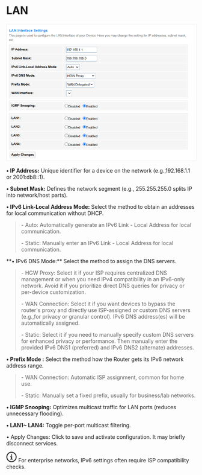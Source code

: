 # LAN

<img src="/docs/image/gp1200/image-6.png" alt="替代文本" width=1000px style="border: 1px solid #eee;" />

**• IP Address:** Unique identifier for a device on the network (e.g.,192.168.1.1 or 2001:db8::1).

**• Subnet Mask:** Defines the network segment (e.g., 255.255.255.0 splits IP into network/host parts).

**• IPv6 Link-Local Address Mode:** Select the method to obtain an addresses for local communication without DHCP.

<blockquote>
<p>- Auto: Automatically generate an IPv6 Link - Local Address for local communication.</p>
<p>- Static: Manually enter an IPv6 Link - Local Address for local communication.</p>
</blockquote>
**• IPv6 DNS Mode:** Select the method to assign the DNS servers.
<blockquote>   
<p>- HGW Proxy: Select it if your ISP requires centralized DNS management or when you need IPv4 compatibility in an IPv6-only network. Avoid it if you prioritize direct DNS queries for privacy or per-device customization.</p>
<p>- WAN Connection: Select it if you want devices to bypass the router's proxy and directly use ISP-assigned or custom DNS servers (e.g.,for privacy or granular control). IPv6 DNS address(es) will be automatically assigned.</p>  
<p>- Static: Select it if you need to manually specify custom DNS servers for enhanced privacy or performance. Then manually enter the provided IPv6 DNS1 (preferred) and IPv6 DNS2 (alternate) addresses.</p>
</blockquote>

**• Prefix Mode :** Select the method how the Router gets its IPv6 network address range. 
<blockquote>   
<p>- WAN Connection: Automatic ISP assignment, common for home use.</p>
<p>- Static: Manually set a fixed prefix, usually for business/lab networks.</p>
</blockquote>   

**• IGMP Snooping:** Optimizes multicast traffic for LAN ports (reduces unnecessary flooding).

**• LAN1~ LAN4:** Toggle per-port multicast filtering.

• Apply Changes: Click to save and activate configuration. It may briefly disconnect services.

<p><img src="/docs/image/noteicon.png"> For enterprise networks, IPv6 settings often require ISP compatibility checks.</p>
